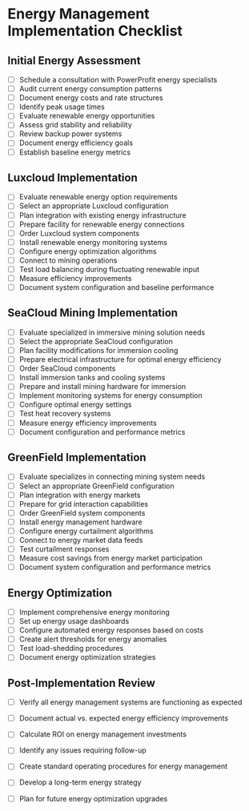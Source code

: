 # Energy Management Implementation Checklist

## Initial Energy Assessment

- [ ] Schedule a consultation with PowerProfit energy specialists  
- [ ] Audit current energy consumption patterns  
- [ ] Document energy costs and rate structures  
- [ ] Identify peak usage times  
- [ ] Evaluate renewable energy opportunities  
- [ ] Assess grid stability and reliability  
- [ ] Review backup power systems  
- [ ] Document energy efficiency goals  
- [ ] Establish baseline energy metrics

## Luxcloud Implementation

- [ ] Evaluate renewable energy option requirements  
- [ ] Select an appropriate Luxcloud configuration  
- [ ] Plan integration with existing energy infrastructure  
- [ ] Prepare facility for renewable energy connections  
- [ ] Order Luxcloud system components  
- [ ] Install renewable energy monitoring systems  
- [ ] Configure energy optimization algorithms  
- [ ] Connect to mining operations  
- [ ] Test load balancing during fluctuating renewable input  
- [ ] Measure efficiency improvements  
- [ ] Document system configuration and baseline performance

## SeaCloud Mining Implementation

- [ ] Evaluate specialized in immersive mining solution needs  
- [ ] Select the appropriate SeaCloud configuration  
- [ ] Plan facility modifications for immersion cooling  
- [ ] Prepare electrical infrastructure for optimal energy efficiency  
- [ ] Order SeaCloud components  
- [ ] Install immersion tanks and cooling systems  
- [ ] Prepare and install mining hardware for immersion  
- [ ] Implement monitoring systems for energy consumption  
- [ ] Configure optimal energy settings  
- [ ] Test heat recovery systems  
- [ ] Measure energy efficiency improvements  
- [ ] Document configuration and performance metrics

## GreenField Implementation

- [ ] Evaluate specializes in connecting mining system needs  
- [ ] Select an appropriate GreenField configuration  
- [ ] Plan integration with energy markets  
- [ ] Prepare for grid interaction capabilities  
- [ ] Order GreenField system components  
- [ ] Install energy management hardware  
- [ ] Configure energy curtailment algorithms  
- [ ] Connect to energy market data feeds  
- [ ] Test curtailment responses  
- [ ] Measure cost savings from energy market participation  
- [ ] Document system configuration and performance metrics

## Energy Optimization

- [ ] Implement comprehensive energy monitoring  
- [ ] Set up energy usage dashboards  
- [ ] Configure automated energy responses based on costs  
- [ ] Create alert thresholds for energy anomalies  
- [ ] Test load-shedding procedures  
- [ ] Document energy optimization strategies

## Post-Implementation Review

- [ ] Verify all energy management systems are functioning as expected  
- [ ] Document actual vs. expected energy efficiency improvements  
- [ ] Calculate ROI on energy management investments  
- [ ] Identify any issues requiring follow-up  
- [ ] Create standard operating procedures for energy management  
- [ ] Develop a long-term energy strategy  
- [ ] Plan for future energy optimization upgrades


